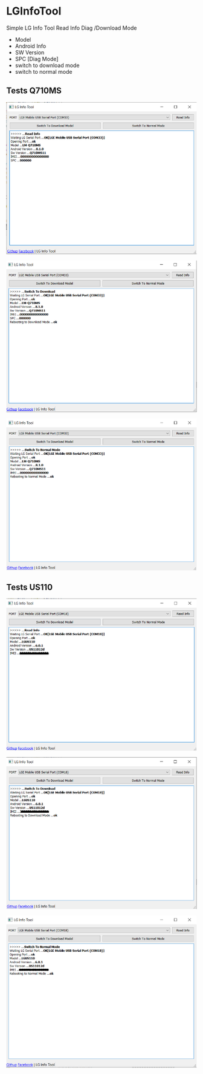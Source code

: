 # LGInfoTool
Simple LG Info Tool Read Info Diag /Download Mode
-  Model
-  Android Info
-  SW Version 
-  SPC [Diag Mode]
-  switch to download mode
-  switch to normal mode
## Tests Q710MS

![Pic](https://github.com/Muhmmad-Almuhmmah/LGInfoTool/raw/main/images/0.png)

![Pic](https://github.com/Muhmmad-Almuhmmah/LGInfoTool/raw/main/images/1.png)

![Pic](https://github.com/Muhmmad-Almuhmmah/LGInfoTool/raw/main/images/2.png)


## Tests US110

![Pic](https://github.com/Muhmmad-Almuhmmah/LGInfoTool/raw/main/images/4.png)

![Pic](https://github.com/Muhmmad-Almuhmmah/LGInfoTool/raw/main/images/5.png)

![Pic](https://github.com/Muhmmad-Almuhmmah/LGInfoTool/raw/main/images/6.png)
